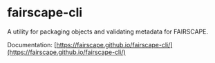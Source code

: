 # fairscape-cli
A utility for packaging objects and validating metadata for FAIRSCAPE.

Documentation: [https://fairscape.github.io/fairscape-cli/](https://fairscape.github.io/fairscape-cli/)

